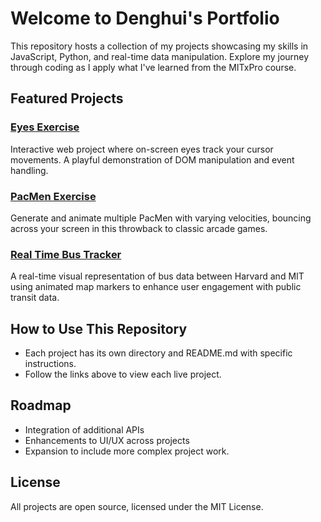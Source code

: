 # Welcome to Denghui's Portfolio

This repository hosts a collection of my projects showcasing my skills in JavaScript, Python, and real-time data manipulation. Explore my journey through coding as I apply what I've learned from the MITxPro course.

## Featured Projects

### [Eyes Exercise](https://link1101.github.io/Eyes)
Interactive web project where on-screen eyes track your cursor movements. A playful demonstration of DOM manipulation and event handling.

### [PacMen Exercise](https://link1101.github.io/PacMen)
Generate and animate multiple PacMen with varying velocities, bouncing across your screen in this throwback to classic arcade games.

### [Real Time Bus Tracker](https://link1101.github.io/Real-Time-Bus-Tracking)
A real-time visual representation of bus data between Harvard and MIT using animated map markers to enhance user engagement with public transit data.

## How to Use This Repository

- Each project has its own directory and README.md with specific instructions.
- Follow the links above to view each live project.

## Roadmap

- Integration of additional APIs
- Enhancements to UI/UX across projects
- Expansion to include more complex project work.

## License

All projects are open source, licensed under the MIT License. 


